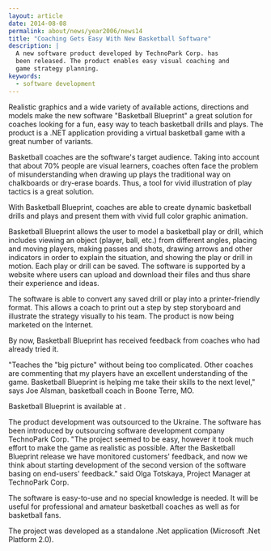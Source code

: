 ```yaml
---
layout: article
date: 2014-08-08
permalink: about/news/year2006/news14
title: "Coaching Gets Easy With New Basketball Software"
description: |
  A new software product developed by TechnoPark Corp. has
  been released. The product enables easy visual coaching and
  game strategy planning.
keywords:
  - software development
---
```


Realistic graphics and a wide variety of available actions, directions and models make the new 
software "Basketball Blueprint" a great solution for coaches looking for a fun, easy way to teach 
basketball drills and plays. The product is a .NET application providing a virtual basketball game 
with a great number of variants.

Basketball coaches are the software's target audience. Taking into account that about 70% people are 
visual learners, coaches often face the problem of misunderstanding when drawing up plays the 
traditional way on chalkboards or dry-erase boards. Thus, a tool for vivid illustration of play 
tactics is a great solution.

With Basketball Blueprint, coaches are able to create dynamic basketball drills and plays and 
present them with vivid full color graphic animation.

Basketball Blueprint allows the user to model a basketball play or drill, which includes viewing an 
object (player, ball, etc.) from different angles, placing and moving players, making passes and 
shots, drawing arrows and other indicators in order to explain the situation, and showing the play 
or drill in motion. Each play or drill can be saved. The software is supported by a website where 
users can upload and download their files and thus share their experience and ideas.

The software is able to convert any saved drill or play into a printer-friendly format. This allows 
a coach to print out a step by step storyboard and illustrate the strategy visually to his team. The 
product is now being marketed on the Internet.

By now, Basketball Blueprint has received feedback from coaches who had already tried it.

"Teaches the "big picture" without being too complicated. Other coaches are commenting that my 
players have an excellent understanding of the game. Basketball Blueprint is helping me take their 
skills to the next level," says Joe Alsman, basketball coach in Boone Terre, MO.

Basketball Blueprint is available at .

The product development was outsourced to the Ukraine. The software has been introduced by 
outsourcing software development company TechnoPark Corp. "The project seemed to be easy, however it 
took much effort to make the game as realistic as possible. After the Basketball Blueprint release 
we have monitored customers' feedback, and now we think about starting development of the second 
version of the software basing on end-users' feedback." said Olga Totskaya, Project Manager at 
TechnoPark Corp.

The software is easy-to-use and no special knowledge is needed. It will be useful for professional 
and amateur basketball coaches as well as for basketball fans.

The project was developed as a standalone .Net application (Microsoft .Net Platform 2.0).
